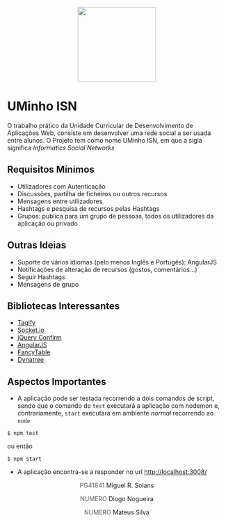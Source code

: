 <p align="center">
   <img width="180" height="172" src="https://upload.wikimedia.org/wikipedia/commons/9/93/EEUMLOGO.png">
</p>

# UMinho ISN

O trabalho prático da Unidade Curricular de Desenvolvimento de Aplicações Web, consiste em desenvolver uma rede social a ser usada entre alunos. O Projeto tem como nome UMinho ISN, em que a sigla significa *Informatics Social Networks*

## Requisitos Mínimos

- Utilizadores com Autenticação  
- Discussões, partilha de ficheiros ou outros recursos  
- Mensagens entre utilizadores  
- Hashtags e pesquisa de recursos pelas Hashtags  
- Grupos: publica para um grupo de pessoas, todos os utilizadores da aplicação ou privado

## Outras Ideias
- Suporte de vários idiomas (pelo menos Inglês e Portugês): AngularJS  
- Notificações de alteração de recursos (gostos, comentários...)  
- Seguir Hashtags  
- Mensagens de grupo

## Bibliotecas Interessantes
- [Tagify](https://yaireo.github.io/tagify/)
- [Socket.io](https://socket.io/)
- [jQuery Confirm](https://craftpip.github.io/jquery-confirm/)
- [AngularJS](https://angularjs.org/)
- [FancyTable](https://github.com/myspace-nu/jquery.fancyTable)
- [Dynatree](https://www.submission-faccejpi.com/c_media/modules/dynatree/doc/dynatree-doc.html)

## Aspectos Importantes
- A aplicação pode ser testada recorrendo a dois comandos de script, sendo que o comando de `test` executará a aplicação com nodemon e, contrariamente, `start` executará em ambiente *normal* recorrendo ao `node`


```
$ npm test
```

ou então 

```
$ npm start
```

- A aplicação encontra-se a responder no url [http://localhost:3008/](https://localhost:3008)


<p align="center"><span style="color: #5D5D5D">PG41841</span> Miguel R. Solans</p>
<p align="center"><span style="color: #5D5D5D">NUMERO</span> Diogo Nogueira</p>
<p align="center"><span style="color: #5D5D5D">NUMERO</span> Mateus Silva</p>




